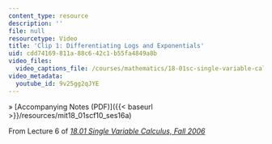 ```yaml
---
content_type: resource
description: ''
file: null
resourcetype: Video
title: 'Clip 1: Differentiating Logs and Exponentials'
uid: cdd74169-811a-88c6-42c1-b55fa4849a8b
video_files:
  video_captions_file: /courses/mathematics/18-01sc-single-variable-calculus-fall-2010/1.-differentiation/part-b-implicit-differentiation-and-inverse-functions/session-16-the-derivative-of-a-x/clip-1-differentiating-logs-and-exponentials/9v25gg2qJYE.vtt
video_metadata:
  youtube_id: 9v25gg2qJYE
---
```


» [Accompanying Notes (PDF)]({{< baseurl >}}/resources/mit18_01scf10_ses16a)

From Lecture 6 of [_18.01 Single Variable Calculus, Fall 2006_](/courses/18-01-single-variable-calculus-fall-2006/pages/video-lectures)